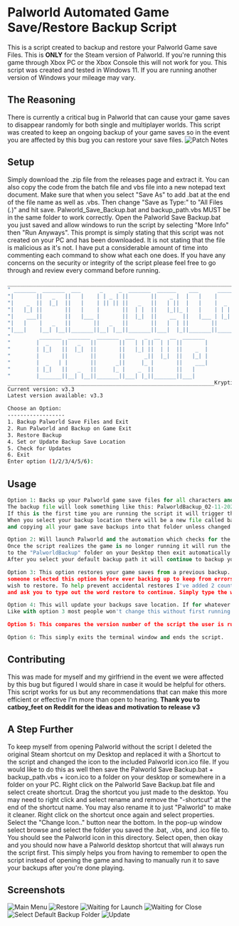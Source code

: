 # Palworld Automated Game Save/Restore Backup Script

This is a script created to backup and restore your Palworld Game save Files. This is **ONLY** for the Steam version of Palworld. If you're running this game through Xbox PC or the Xbox Console this will not work for you. This script was created and tested in Windows 11. If you are running another version of Windows your mileage may vary.


## The Reasoning
There is currently a critical bug in Palworld that can cause your game saves to disappear randomly for both single and multiplayer worlds. This script was created to keep an ongoing backup of your game saves so in the event you are affected by this bug you can restore your save files.
![Patch Notes](https://michaelreynolds.tech/wp-content/uploads/2024/04/critical_bug_notice2.jpg)

## Setup

Simply download the .zip file from the releases page and extract it. You can also copy the code from the batch file and vbs file into a new notepad text document. Make sure that when you select "Save As" to add .bat at the end of the file name as well as .vbs. Then change "Save as Type:" to "All Files (*.*)" and hit save. Palworld_Save_Backup.bat and backup_path.vbs MUST be in the same folder to work correctly. Open the Palworld Save Backup.bat you just saved and allow windows to run the script by selecting "More Info" then "Run Anyways". This prompt is simply stating that this script was not created on your PC and has been downloaded. It is not stating that the file is malicious as it's not. I have put a considerable amount of time into commenting each command to show what each one does. If you have any concerns on the security or integrity of the script please feel free to go through and review every command before running.

```bash
___________________________________________________________________________
" _______  _______  ___      _     _  _______  ______    ___      ______  "
"|       ||   _   ||   |    | | _ | ||       ||    _ |  |   |    |      | "
"|    _  ||  |_|  ||   |    | || || ||   _   ||   | ||  |   |    |  _    |"
"|   |_| ||       ||   |    |       ||  | |  ||   |_||_ |   |    | | |   |"
"|    ___||       ||   |___ |       ||  |_|  ||    __  ||   |___ | |_|   |"
"|   |    |   _   ||       ||   _   ||       ||   |  | ||       ||       |"
"|___|    |__| |__||_______||__| |__||_______||___|  |_||_______||______| "
"         _______  _______  _______  ___   _  __   __  _______            "
"        |  _    ||   _   ||       ||   | | ||  | |  ||       |           "
"        | |_|   ||  |_|  ||       ||   |_| ||  | |  ||    _  |           "
"        |       ||       ||       ||      _||  |_|  ||   |_| |           "
"        |  _   | |       ||      _||     |_ |       ||    ___|           "
"        | |_|   ||   _   ||     |_ |    _  ||       ||   |               "
"        |_______||__| |__||_______||___| |_||_______||___|               "
_________________________________________________________________Kryptide__
Current version: v3.3
Latest version available: v3.3

Choose an Option:
------------------
1. Backup Palworld Save Files and Exit
2. Run Palworld and Backup on Game Exit
3. Restore Backup
4. Set or Update Backup Save Location
5. Check for Updates
6. Exit
Enter option (1/2/3/4/5/6):


```

## Usage

```python
Option 1: Backs up your Palworld game save files for all characters and all worlds in a compressed .zip file. These files are named according to the date and time in which the backup took place in a 12-hour format.
The backup file will look something like this: PalworldBackup_02-11-2024_02-10-18-AM.zip. MONTH-DAY-YEAR_HOUR-MINUTE-SECOND-AM/PM.
If this is the first time you are running the script it will trigger the backup_path.vbs script to run. This will allow you to select the location you wish to save your backups to.
When you select your backup location there will be a new file called backup_path.txt created. This tells the script which location to save all backups to for future subsequent script runs essentially setting the path you chose as the default backup save location
and copying all your game save backups into that folder unless changed using option 4. 

Option 2: Will launch Palworld and the automation which checks for the game to be closed.
Once the script realizes the game is no longer running it will run the backup script and copy your game save files 
to the "PalworldBackup" folder on your Desktop then exit automatically. As with option 1, if you have never set your default backup folder then once the game closes the script will let you know that no backup path has been set and will ask you to select one.
After you select your default backup path it will continue to backup your saves.

Option 3: This option restores your game saves from a previous backup. If you have never selected a backup path it will ask you to select your backup path before proceeding though you probably wont see this as restoring a backup without ever creating one wouldn't make much sense though I did add this just in case
someone selected this option before ever backing up to keep from errors. In normal usuage you will have several backups to choose from. This option will list all the backups in your default backup folder. Each backup zip will have a corresponding number. Simple select the number that corresponds to the backup you
wish to restore. To help prevent accidental restores I've added 2 counter measures. First after selecting the backup you wish to restore it will ask are you sure you wish to restore that backup. Type Y for Yes and N for No. If you select Y it will then warn you that ALL characters and ALL worlds will be restored
and ask you to type out the word restore to continue. Simply type the word restore and your save files will be restored to the day and time listed in the backups file name.

Option 4: This will update your backups save location. If for whatever reason you need to change the default location the script uses for backing up your saves you can use this option to easily change it. If for whatever reason you have never selected a default backup folder it will prompt you that you need to create one. 
Like with option 3 most people won't change this without first running and backup and having a default save location already but just in case I created it to keep from errors occurring.

Option 5: This compares the version number of the script the user is running to the latest version released on this repo. If the users script version is lower than the repos it will alert the user and download the latest version straight from the repo. If the users script version is the same or higher than the one in the repo it will alert the user that they are currently up to date.

Option 6: This simply exits the terminal window and ends the script.
```

## Contributing

This was made for myself and my girlfriend in the event we were affected by this bug but figured I would share in case it would be helpful for others.
This script works for us but any recommendations that can make this more efficient or effective I'm more than open to hearing.
**Thank you to catboy_feet on Reddit for the ideas and motivation to release v3**


## A Step Further

To keep myself from opening Palworld without the script I deleted the original Steam shortcut on my Desktop and replaced it with a Shortcut to the script and changed the icon to the included Palworld icon.ico file. If you would like to do this as well then save the Palworld Save Backup.bat + backup_path.vbs + icon.ico to a folder on your desktop or somewhere in a folder on your PC. Right click on the Palworld Save Backup.bat file and select create shortcut. Drag the shortcut you just made to the desktop. You may need to right click and select rename and remove the "-shortcut" at the end of the shortcut name. You may also rename it to just "Palworld" to make it cleaner. Right click on the shortcut once again and select properties. Select the "Change Icon.." button near the bottom. In the pop-up window select browse and select the folder you saved the .bat, .vbs, and .ico file to. You should see the Palworld icon in this directory. Select open, then okay and you should now have a Palworld desktop shortcut that will always run the script first. This simply helps you from having to remember to open the script instead of opening the game and having to manually run it to save your backups after you're done playing.

## Screenshots


![Main Menu](https://michaelreynolds.tech/wp-content/uploads/2024/04/main_menu_v3.3.png)
![Restore](https://michaelreynolds.tech/wp-content/uploads/2024/02/restore.png)
![Waiting for Launch](https://michaelreynolds.tech/wp-content/uploads/2024/02/waiting_for_launch.png)
![Waiting for Close](https://michaelreynolds.tech/wp-content/uploads/2024/04/waiting_to_close.png)
![Select Default Backup Folder](https://michaelreynolds.tech/wp-content/uploads/2024/02/backup_path_selection.png)
![Update](https://michaelreynolds.tech/wp-content/uploads/2024/04/update.png)

